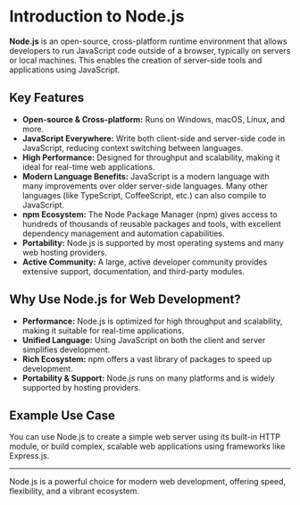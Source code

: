 # Introduction to Node.js

**Node.js** is an open-source, cross-platform runtime environment that allows developers to run JavaScript code outside of a browser, typically on servers or local machines. This enables the creation of server-side tools and applications using JavaScript.

## Key Features

- **Open-source & Cross-platform:** Runs on Windows, macOS, Linux, and more.
- **JavaScript Everywhere:** Write both client-side and server-side code in JavaScript, reducing context switching between languages.
- **High Performance:** Designed for throughput and scalability, making it ideal for real-time web applications.
- **Modern Language Benefits:** JavaScript is a modern language with many improvements over older server-side languages. Many other languages (like TypeScript, CoffeeScript, etc.) can also compile to JavaScript.
- **npm Ecosystem:** The Node Package Manager (npm) gives access to hundreds of thousands of reusable packages and tools, with excellent dependency management and automation capabilities.
- **Portability:** Node.js is supported by most operating systems and many web hosting providers.
- **Active Community:** A large, active developer community provides extensive support, documentation, and third-party modules.

## Why Use Node.js for Web Development?

- **Performance:** Node.js is optimized for high throughput and scalability, making it suitable for real-time applications.
- **Unified Language:** Using JavaScript on both the client and server simplifies development.
- **Rich Ecosystem:** npm offers a vast library of packages to speed up development.
- **Portability & Support:** Node.js runs on many platforms and is widely supported by hosting providers.

## Example Use Case

You can use Node.js to create a simple web server using its built-in HTTP module, or build complex, scalable web applications using frameworks like Express.js.

---

Node.js is a powerful choice for modern web development, offering speed, flexibility, and a vibrant ecosystem.